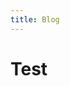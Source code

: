 ```yaml
---
title: Blog
---
```


Test
======

<style>
.main-content {
	max-width: none !important;
	padding: 2rem !important;
	font-size: 1rem !important;
}
</style>
